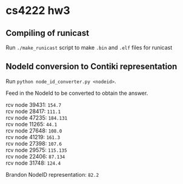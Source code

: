 # cs4222 hw3
## Compiling of runicast
Run `./make_runicast` script to make `.bin` and `.elf` files for runicast  <br>

## NodeId conversion to Contiki representation
Run `python node_id_converter.py <nodeid>`. <br>

Feed in the NodeId to be converted to obtain the answer. <br>

rcv node 39431: `154.7` <br>
rcv node 28417: `111.1` <br>
rcv node 47235: `184.131` <br>
rcv node 11265: `44.1` <br>
rcv node 27648: `108.0` <br>
rcv node 41219: `161.3` <br>
rcv node 27398: `107.6` <br> 
rcv node 29575: `115.135` <br>
rcv node 22406: `87.134` <br>
rcv node 31748: `124.4` <br>

Brandon NodeID representation: `82.2`<br>
